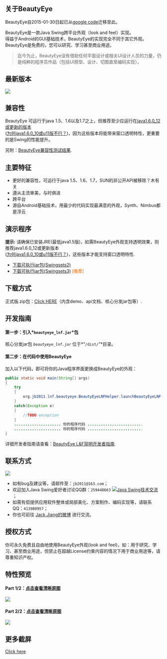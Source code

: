 ## 关于BeautyEye
BeautyEye自2015-01-30日起已从[google code](https://code.google.com/p/beautyeye/)迁移至此。

BeautyEye是一款Java Swing跨平台外观（look and feel）实现。<br>
得益于Android的GUI基础技术，BeautyEye的实现完全不同于其它外观。<br>
BeautyEye是免费的，您可以研究、学习甚至商业用途。

> 迄今为止，BeautyEye没有借助任何平面设计或相关UI设计人员的力量，仍是纯粹的程序员作品（包括UI原型、设计、切图直至编码实现）。

## 最新版本
![](https://raw.githubusercontent.com/JackJiang2011/beautyeye/master/release_notes/v3.5_release_note.png)

## 兼容性
BeautyEye 可运行于java 1.5、1.6以及1.7之上，但推荐至少应运行在[java1.6.0_12或更新的版本](http://www.java.com/zh_CN/download/) <br>([为何java1.6.0_10或u11版不行？](https://code.google.com/p/beautyeye/wiki/java_1_6_0_u10_BUG_6750920 ))，因为这些版本将能带来窗口透明特性，更重要的是Swing的性能提升。

另附：[BeautyEye兼容性测试结果](http://code.google.com/p/beautyeye/wiki/Compatibility_test_results).

## 主要特征
* 更好的兼容性，可运行于java 1.5、1.6、1.7，SUN的非公开API被移除？木有关
* 遵从主流审美，与时俱进
* 跨平台
* 源自Android基础技术，用最少的代码实现最满意的外观，Synth、Nimbus都是浮云

## 演示程序
<b>提示:</b>  请确保已安装JRE(最低java1.5版)，如需BeautyEye外观支持透明效果，则推荐java1.6.0\_12或更新版本<br>([为何java1.6.0_10或u11版不行？](https://code.google.com/p/beautyeye/wiki/java_1_6_0_u10_BUG_6750920))，这些版本才能支持窗口透明特性.

* [下载可执行jar包\(Swingsets2\)](https://raw.githubusercontent.com/JackJiang2011/beautyeye/master/demo/excute_jar/SwingSets2\(BeautyEyeLNFDemo\).jar)
* [下载可执行jar包\(Swingsets3\)](https://raw.githubusercontent.com/JackJiang2011/beautyeye/master/demo/excute_jar/swingset3_beautyeye.jar) <font color="#FF6600">\[推荐\]</font>

## 下载方式
正式版.zip包：[Click HERE](https://github.com/JackJiang2011/beautyeye/archive/3.5.zip)（内含demo、api文档、核心分发jar包等）.

## 开发指南
#### 第一步：引入*`beautyeye_lnf.jar`*包
核心分发jar包 *`beautyeye_lnf.jar`* 位于*“`/dist/`”*目录。

#### 第二步：在代码中使用BeautyEye
加入以下代码，即可将你的Java程序界面更换成BeautyEye的外观：
```Java
public static void main(String[] args)
{
    try
    {
        org.jb2011.lnf.beautyeye.BeautyEyeLNFHelper.launchBeautyEyeLNF();
    }
    catch(Exception e)
    {
        //TODO exception
    }
    ..................... 你的程序代码 .........................
    ..................... 你的程序代码 .........................
}
```

详细开发者指南请查看：[BeautyEye L&F简明开发者指南](http://code.google.com/p/beautyeye/wiki/Introduction).

## 联系方式
![](https://raw.githubusercontent.com/JackJiang2011/beautyeye/master/screenshots/js2.png)

* 如有bug及建议等，请邮件至：`jb2011@163.com`；</li>
* 欢迎加入Java Swing爱好者讨论QQ群：`259448663`  <a target="_blank" href="http://shang.qq.com/wpa/qunwpa?idkey=9971fb1d1845edc87bdec92ad03f329c1d1f280b1cfe73b6d03c13b0f7f8aba1"><img border="0" src="http://pub.idqqimg.com/wpa/images/group.png" alt="Java Swing技术交流" title="Java Swing技术交流"></a>；
* 如需有偿提供应用软件整体或局部美化、方案制作、编码实现等，请联系QQ：`413980957`；
* 你也可前往 [Jack Jiang的微博](http://t.qq.com/jackjiang_is_here/) 进行交流。

## 授权方式
你可永久免费且自由地使用BeautyEye外观(look and feel)，如：用于研究、学习、甚至商业用途，但禁止在超越License约束内容的情况下用于商业用途等，请尊重知识产权。

## 特性预览
#### Part 1/2：[点击查看清晰原图](https://raw.githubusercontent.com/JackJiang2011/beautyeye/master/preview/be_lnf_preview.png)
![](https://raw.githubusercontent.com/JackJiang2011/beautyeye/master/preview/be_lnf_preview.png)

#### Part 2/2：[点击查看清晰原图](https://raw.githubusercontent.com/JackJiang2011/beautyeye/master/preview/be_lnf_preview2.png)
![](https://raw.githubusercontent.com/JackJiang2011/beautyeye/master/preview/be_lnf_preview2.png)

## 更多截屏
[Click here](http://code.google.com/p/beautyeye/wiki/screenshots_all_in_one)
